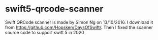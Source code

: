 # swift5-qrcode-scanner
Swift QRCode scanner is made by Simon Ng on 13/10/2016. I download it from https://github.com/Hopsken/DaysOfSwift/. Then  I fixed the scanner source code to support swift 5 in 2020

